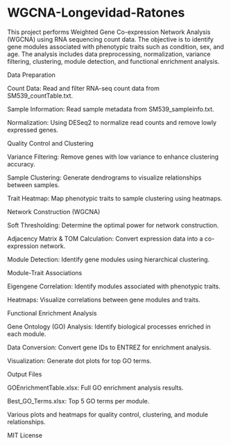 # WGCNA-Longevidad-Ratones

This project performs Weighted Gene Co-expression Network Analysis (WGCNA) using RNA sequencing count data. The objective is to identify gene modules associated with phenotypic traits such as condition, sex, and age. The analysis includes data preprocessing, normalization, variance filtering, clustering, module detection, and functional enrichment analysis.

Data Preparation

Count Data: Read and filter RNA-seq count data from SM539_countTable.txt.

Sample Information: Read sample metadata from SM539_sampleinfo.txt.

Normalization: Using DESeq2 to normalize read counts and remove lowly expressed genes.

Quality Control and Clustering

Variance Filtering: Remove genes with low variance to enhance clustering accuracy.

Sample Clustering: Generate dendrograms to visualize relationships between samples.

Trait Heatmap: Map phenotypic traits to sample clustering using heatmaps.

Network Construction (WGCNA)

Soft Thresholding: Determine the optimal power for network construction.

Adjacency Matrix & TOM Calculation: Convert expression data into a co-expression network.

Module Detection: Identify gene modules using hierarchical clustering.

Module-Trait Associations

Eigengene Correlation: Identify modules associated with phenotypic traits.

Heatmaps: Visualize correlations between gene modules and traits.

Functional Enrichment Analysis

Gene Ontology (GO) Analysis: Identify biological processes enriched in each module.

Data Conversion: Convert gene IDs to ENTREZ for enrichment analysis.

Visualization: Generate dot plots for top GO terms.

Output Files

GOEnrichmentTable.xlsx: Full GO enrichment analysis results.

Best_GO_Terms.xlsx: Top 5 GO terms per module.

Various plots and heatmaps for quality control, clustering, and module relationships.


MIT License

